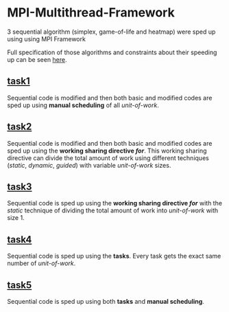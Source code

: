 # MPI-Multithread-Framework
3 sequential algorithm (simplex, game-of-life and heatmap) were sped up using using MPI Framework

Full specification of those algorithms and constraints about their speeding up can be seen [here](https://github.com/mdodovic/MPI-Multithread-Framework/blob/main/problems_description.pdf).

## [task1](https://github.com/mdodovic/MPI-Multithread-Framework/tree/main/task1_simplex)

Sequential code is modified and then both basic and modified codes are sped up using **manual scheduling** of all _unit-of-work_.

## [task2](https://github.com/mdodovic/MPI-Multithread-Framework/tree/main/task2_simplex)

Sequential code is modified and then both basic and modified codes are sped up using the **working sharing directive _for_**. This working sharing directive can divide the total amount of work using different techniques (_static_, _dynamic_, _guided_) with variable _unit-of-work_ sizes.

## [task3](https://github.com/mdodovic/MPI-Multithread-Framework/tree/main/task3_gameoflife)

Sequential code is sped up using the **working sharing directive _for_** with the _static_ technique of dividing the total amount of work into _unit-of-work_ with size 1.

## [task4](https://github.com/mdodovic/MPI-Multithread-Framework/tree/main/task4_gameoflife)

Sequential code is sped up using the **tasks**. Every task gets the exact same number of _unit-of-work_.

## [task5](https://github.com/mdodovic/OpenMP-Multithread-Framework/tree/main/task5_hotspot)

Sequential code is sped up using both **tasks** and **manual scheduling**.
